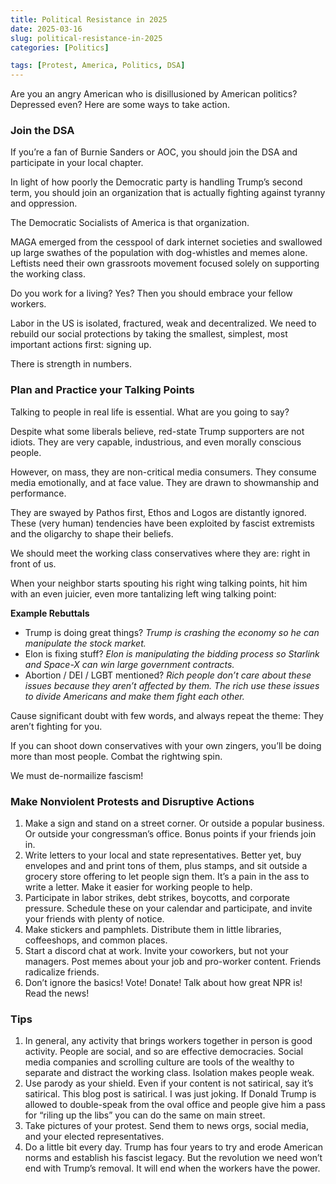 ```yaml
---
title: Political Resistance in 2025
date: 2025-03-16
slug: political-resistance-in-2025
categories: [Politics]

tags: [Protest, America, Politics, DSA]
---
```


Are you an angry American who is disillusioned by American politics? Depressed even? Here are some ways to take action.

### Join the DSA

If you’re a fan of Burnie Sanders or AOC, you should join the DSA and participate in your local chapter.

In light of how poorly the Democratic party is handling Trump’s second term, you should join an organization that is actually fighting against tyranny and oppression.

The Democratic Socialists of America is that organization.

MAGA emerged from the cesspool of dark internet societies and swallowed up large swathes of the population with dog-whistles and memes alone. Leftists need their own grassroots movement focused solely on supporting the working class.

Do you work for a living? Yes? Then you should embrace your fellow workers.

Labor in the US is isolated, fractured, weak and decentralized. We need to rebuild our social protections by taking the smallest, simplest, most important actions first: signing up.

There is strength in numbers.

### Plan and Practice your Talking Points

Talking to people in real life is essential. What are you going to say?

Despite what some liberals believe, red-state Trump supporters are not idiots. They are very capable, industrious, and even morally conscious people.

However, on mass, they are non-critical media consumers. They consume media emotionally, and at face value. They are drawn to showmanship and performance.

They are swayed by Pathos first, Ethos and Logos are distantly ignored. These (very human) tendencies have been exploited by fascist extremists and the oligarchy to shape their beliefs.

We should meet the working class conservatives where they are: right in front of us.

When your neighbor starts spouting his right wing talking points, hit him with an even juicier, even more tantalizing left wing talking point:

**Example Rebuttals**

- Trump is doing great things? _Trump is crashing the economy so he can manipulate the stock market._
- Elon is fixing stuff? _Elon is manipulating the bidding process so Starlink and Space-X can win large government contracts._
- Abortion / DEI / LGBT mentioned? _Rich people don’t care about these issues because they aren’t affected by them. The rich use these issues to divide Americans and make them fight each other._

Cause significant doubt with few words, and always repeat the theme: They aren’t fighting for you.

If you can shoot down conservatives with your own zingers, you’ll be doing more than most people. Combat the rightwing spin.

We must de-normailize fascism!

### Make Nonviolent Protests and Disruptive Actions

1. Make a sign and stand on a street corner. Or outside a popular business. Or outside your congressman’s office. Bonus points if your friends join in.
2. Write letters to your local and state representatives. Better yet, buy envelopes and and print tons of them, plus stamps, and sit outside a grocery store offering to let people sign them. It’s a pain in the ass to write a letter. Make it easier for working people to help.
3. Participate in labor strikes, debt strikes, boycotts, and corporate pressure. Schedule these on your calendar and participate, and invite your friends with plenty of notice.
4. Make stickers and pamphlets. Distribute them in little libraries, coffeeshops, and common places.
5. Start a discord chat at work. Invite your coworkers, but not your managers. Post memes about your job and pro-worker content. Friends radicalize friends.
6. Don’t ignore the basics! Vote! Donate! Talk about how great NPR is! Read the news!

### Tips

1. In general, any activity that brings workers together in person is good activity. People are social, and so are effective democracies. Social media companies and scrolling culture are tools of the wealthy to separate and distract the working class. Isolation makes people weak.
2. Use parody as your shield. Even if your content is not satirical, say it’s satirical. This blog post is satirical. I was just joking. If Donald Trump is allowed to double-speak from the oval office and people give him a pass for “riling up the libs” you can do the same on main street.
3. Take pictures of your protest. Send them to news orgs, social media, and your elected representatives.
4. Do a little bit every day. Trump has four years to try and erode American norms and establish his fascist legacy. But the revolution we need won’t end with Trump’s removal. It will end when the workers have the power.

